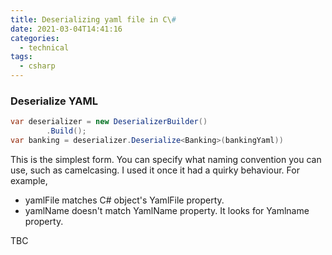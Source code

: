 ```yaml
---
title: Deserializing yaml file in C\#
date: 2021-03-04T14:41:16
categories:
  - technical
tags:
  - csharp
---
```



### Deserialize YAML

```csharp
var deserializer = new DeserializerBuilder()
        .Build();        
var banking = deserializer.Deserialize<Banking>(bankingYaml))
```

This is the simplest form. You can specify what naming convention you can use, such as camelcasing. I used it once it had a quirky behaviour. For example,

* yamlFile matches C\# object's YamlFile property.
* yamlName doesn't match YamlName property. It looks for Yamlname property.

TBC

